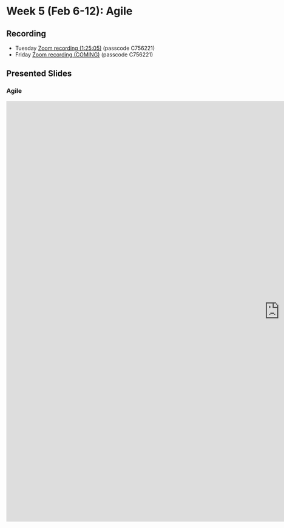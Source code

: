 # Week 5 (Feb 6-12): Agile

## Recording

* Tuesday [Zoom recording (1:25:05)](https://sfu.zoom.us/rec/share/5w-jw93k6FYrAM-lInYetH5a9AXLfOt4HiHF92bQcvv2uilmuDVU_QpAV8Ozc4vV.ZS9LHYf8938ogkRK?startTime=1644337627000) (passcode C756221)
* Friday [Zoom recording (COMING)]() (passcode C756221)

## Presented Slides  

### Agile

<div class="video-container-4by3"><iframe src="https://docs.google.com/presentation/d/e/2PACX-1vQxTIx29su-A7ygdT4mUUHW5vGeO-bG6cclHHx4lQMBs3u-zPJVTMP-05vP41cDjK5fC10NMLNg03Lg/embed?start=false&loop=false&delayms=3000" frameborder="0" width="1440" height="1109" allowfullscreen="true" mozallowfullscreen="true" webkitallowfullscreen="true"></iframe></iframe></div>
